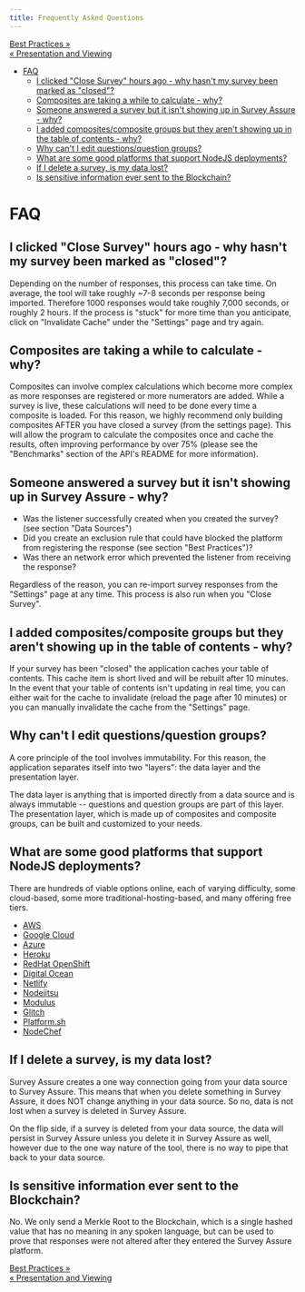 ```yaml
---
title: Frequently Asked Questions
---
```


<div class="navFlow">
  <div class="next"><a href="009-best_practices.html">Best Practices &raquo;</a></div>
  <div class="previous"><a href="007-presentation_and_viewing.html">&laquo; Presentation and Viewing</a></div>
</div>

- [FAQ](#faq)
  - [I clicked "Close Survey" hours ago - why hasn't my survey been marked as "closed"?](#i-clicked-%22close-survey%22-hours-ago---why-hasnt-my-survey-been-marked-as-%22closed%22)
  - [Composites are taking a while to calculate - why?](#composites-are-taking-a-while-to-calculate---why)
  - [Someone answered a survey but it isn't showing up in Survey Assure - why?](#someone-answered-a-survey-but-it-isnt-showing-up-in-survey-assure---why)
  - [I added composites/composite groups but they aren't showing up in the table of contents - why?](#i-added-compositescomposite-groups-but-they-arent-showing-up-in-the-table-of-contents---why)
  - [Why can't I edit questions/question groups?](#why-cant-i-edit-questionsquestion-groups)
  - [What are some good platforms that support NodeJS deployments?](#what-are-some-good-platforms-that-support-nodejs-deployments)
  - [If I delete a survey, is my data lost?](#if-i-delete-a-survey-is-my-data-lost)
  - [Is sensitive information ever sent to the Blockchain?](#is-sensitive-information-ever-sent-to-the-blockchain)

# FAQ

## I clicked "Close Survey" hours ago - why hasn't my survey been marked as "closed"?

Depending on the number of responses, this process can take time. On average, the tool will take roughly ~7-8 seconds per response being imported. Therefore 1000 responses would take roughly 7,000 seconds, or roughly 2 hours. If the process is "stuck" for more time than you anticipate, click on "Invalidate Cache" under the "Settings" page and try again.

## Composites are taking a while to calculate - why?

Composites can involve complex calculations which become more complex as more responses are registered or more numerators are added. While a survey is live, these calculations will need to be done every time a composite is loaded. For this reason, we highly recommend only building composites AFTER you have closed a survey (from the settings page). This will allow the program to calculate the composites once and cache the results, often improving performance by over 75% (please see the "Benchmarks" section of the API's README for more information).

## Someone answered a survey but it isn't showing up in Survey Assure - why?

- Was the listener successfully created when you created the survey? (see section "Data Sources")
- Did you create an exclusion rule that could have blocked the platform from registering the response (see section "Best Practices")?
- Was there an network error which prevented the listener from receiving the response?

Regardless of the reason, you can re-import survey responses from the "Settings" page at any time. This process is also run when you "Close Survey".

## I added composites/composite groups but they aren't showing up in the table of contents - why?

If your survey has been "closed" the application caches your table of contents. This cache item is short lived and will be rebuilt after 10 minutes. In the event that your table of contents isn't updating in real time, you can either wait for the cache to invalidate (reload the page after 10 minutes) or you can manually invalidate the cache from the "Settings" page.

## Why can't I edit questions/question groups?

A core principle of the tool involves immutability. For this reason, the application separates itself into two "layers": the data layer and the presentation layer.

The data layer is anything that is imported directly from a data source and is always immutable -- questions and question groups are part of this layer. The presentation layer, which is made up of composites and composite groups, can be built and customized to your needs.

## What are some good platforms that support NodeJS deployments? 

There are hundreds of viable options online, each of varying difficulty, some cloud-based, some more traditional-hosting-based, and many offering free tiers.

- [AWS](https://aws.amazon.com/)
- [Google Cloud](https://cloud.google.com/)
- [Azure](https://azure.microsoft.com/en-us/)
- [Heroku](https://www.heroku.com/)
- [RedHat OpenShift](https://www.openshift.com/)
- [Digital Ocean](https://digitalocean.com/)
- [Netlify](https://www.netlify.com/)
- [Nodejitsu](https://www.nodejitsu.com/)
- [Modulus](https://modulus.io/)
- [Glitch](https://glitch.com/)
- [Platform.sh](https://platform.sh/)
- [NodeChef](https://www.nodechef.com/)

## If I delete a survey, is my data lost?

Survey Assure creates a one way connection going from your data source to Survey Assure. This means that when you delete something in Survey Assure, it does NOT change anything in your data source. So no, data is not lost when a survey is deleted in Survey Assure.

On the flip side, if a survey is deleted from your data source, the data will persist in Survey Assure unless you delete it in Survey Assure as well, however due to the one way nature of the tool, there is no way to pipe that back to your data source.

## Is sensitive information ever sent to the Blockchain?

No. We only send a Merkle Root to the Blockchain, which is a single hashed value that has no meaning in any spoken language, but can be used to prove that responses were not altered after they entered the Survey Assure platform.


<div class="navFlow navBottom">
  <div class="next"><a href="009-best_practices.html">Best Practices &raquo;</a></div>
  <div class="previous"><a href="007-presentation_and_viewing.html">&laquo; Presentation and Viewing</a></div>
</div>
